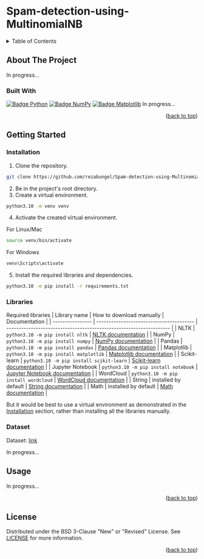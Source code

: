# Spam-detection-using-MultinomialNB
 
<a name="readme-top"></a>

<!-- Table of Contents -->
<details>
  <summary>Table of Contents</summary>
  <ol>
    <li>
      <a href="#about-the-project">About The Project</a>
      <ul>
        <li><a href="#built-with">Built With</a></li>
      </ul>
    </li>
    <li>
      <a href="#getting-started">Getting Started</a>
      <ul>
        <li><a href="#installation">Installation</a></li>
        <li><a href="#libraries">Libraries</a></li>
        <li><a href="#dataset">Dataset</a></li>
      </ul>
    </li>
    <li><a href="#usage">Usage</a></li>
    <li><a href="#license">License</a></li>
  </ol>
</details>



<!-- About The Project -->
## <a name="about-the-project"> About The Project </a>

In progress...

### <a name="built-with"> Built With </a>

[![Badge Python][Badge_Python]][Python_home]
[![Badge NumPy][Badge_NumPy]][NumPy_home]
[![Badge Matplotlib][Badge_Matplotlib]][Matplotlib_home]
In progress...

<p align="right">(<a href="#readme-top">back to top</a>)</p>



<!-- Getting Started -->
## <a name="getting-started"> Getting Started </a>

### <a name="installation"> Installation </a>

1. Clone the repository.
```sh
git clone https://github.com/rezabungel/Spam-detection-using-MultinomialNB.git
```
2. Be in the project's root directory.
3. Create a virtual environment.
```sh
python3.10 -m venv venv
```
4. Activate the created virtual environment.

For Linux/Mac
```sh
source venv/bin/activate
```
For Windows 
```sh
venv\Scripts\activate
```
5. Install the required libraries and dependencies.
```sh
python3.10 -m pip install -r requirements.txt
```

### <a name="libraries"> Libraries </a>

Required libraries
|   Library name   |        How to download manually          |                            Documentation                            |
| ---------------- | ---------------------------------------- | ------------------------------------------------------------------- |
| NLTK             | `python3.10 -m pip install nltk`         | [NLTK documentation][documentation-nltk]                            |
| NumPy            | `python3.10 -m pip install numpy`        | [NumPy documentation][documentation-numpy]                          |
| Pandas           | `python3.10 -m pip install pandas`       | [Pandas documentation][documentation-pandas]                        |
| Matplotlib       | `python3.10 -m pip install matplotlib`   | [Matplotlib documentation][documentation-matplotlib]                |
| Scikit-learn     | `python3.10 -m pip install scikit-learn` | [Scikit-learn documentation][documentation-scikit-learn]            |
| Jupyter Notebook | `python3.10 -m pip install notebook`     | [Jupyter Notebook documentation][documentation-jupyter]             |
| WordCloud        | `python3.10 -m pip install wordcloud`    | [WordCloud documentation][documentation-wordcloud]                  |
| String           | installed by default                     | [String documentation][documentation-string]                        |
| Math             | installed by default                     | [Math documentation][documentation-math]                            |

But it would be best to use a virtual environment as demonstrated in the [Installation](#installation) section, rather than installing all the libraries manually.

### <a name="dataset"> Dataset </a>

Dataset: [link][link_to_dataset]

In progress...



<!-- Usage -->
## <a name="usage"> Usage </a>

In progress...

<p align="right">(<a href="#readme-top">back to top</a>)</p>



<!-- License -->
## <a name="license"> License </a>

Distributed under the BSD 3-Clause "New" or "Revised" License. See [LICENSE](LICENSE) for more information.

<p align="right">(<a href="#readme-top">back to top</a>)</p>

<!-- Markdown links -->
[Python_home]: https://www.python.org
[NumPy_home]: https://numpy.org
[Matplotlib_home]: https://matplotlib.org

[documentation-nltk]: https://www.nltk.org/index.html
[documentation-numpy]: https://numpy.org/doc/
[documentation-pandas]: https://pandas.pydata.org/docs/
[documentation-matplotlib]: https://matplotlib.org/stable/users/index.html
[documentation-scikit-learn]: https://scikit-learn.org/stable/user_guide.html
[documentation-jupyter]: https://docs.jupyter.org/en/latest/
[documentation-wordcloud]: https://amueller.github.io/word_cloud/
[documentation-string]: https://docs.python.org/3.10/library/string.html
[documentation-math]: https://docs.python.org/3.10/library/math.html

[link_to_dataset]: https://www.kaggle.com/datasets/venky73/spam-mails-dataset/data

[Badge_Python]: https://img.shields.io/badge/3.10-ffffff?logo=python&logoColor=FFFFFF&label=Python&labelColor=000000
[Badge_NumPy]: https://img.shields.io/badge/NumPy-000000?logo=numpy
[Badge_Matplotlib]: https://img.shields.io/badge/Matplotlib-000000